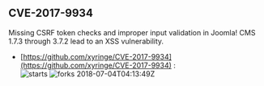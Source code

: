 ## CVE-2017-9934
 Missing CSRF token checks and improper input validation in Joomla! CMS 1.7.3 through 3.7.2 lead to an XSS vulnerability.

- [https://github.com/xyringe/CVE-2017-9934](https://github.com/xyringe/CVE-2017-9934) :  
![starts](https://img.shields.io/github/stars/xyringe/CVE-2017-9934.svg) 
![forks](https://img.shields.io/github/forks/xyringe/CVE-2017-9934.svg) 
2018-07-04T04:13:49Z

